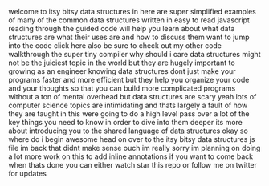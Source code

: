 welcome to itsy bitsy data structures in here are super simplified examples of many of the common data structures written in easy to read javascript reading through the guided code will help you learn about what data structures are what their uses are and how to discuss them want to jump into the code click here also be sure to check out my other code walkthrough the super tiny compiler why should i care data structures might not be the juiciest topic in the world but they are hugely important to growing as an engineer knowing data structures dont just make your programs faster and more efficient but they help you organize your code and your thoughts so that you can build more complicated programs without a ton of mental overhead but data structures are scary yeah lots of computer science topics are intimidating and thats largely a fault of how they are taught in this were going to do a high level pass over a lot of the key things you need to know in order to dive into them deeper its more about introducing you to the shared language of data structures okay so where do i begin awesome head on over to the itsy bitsy data structures js file im back that didnt make sense ouch im really sorry im planning on doing a lot more work on this to add inline annotations if you want to come back when thats done you can either watch star this repo or follow me on twitter for updates